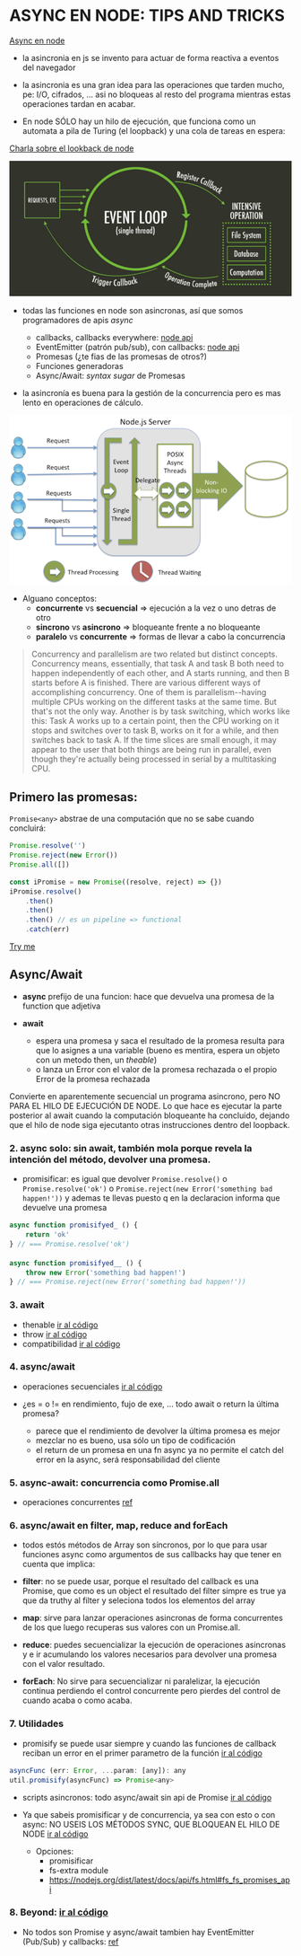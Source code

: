 # ASYNC EN NODE: TIPS AND TRICKS

[Async en node](https://blog.bitsrc.io/understanding-javascript-async-and-await-with-examples-a010b03926ea)

- la asincronia en js se invento para actuar de forma reactiva a eventos del navegador

- la asincronia es una gran idea para las operaciones que tarden mucho, pe: I/O, cifrados, ...
asi no bloqueas al resto del programa mientras estas operaciones tardan en acabar.

- En node SÓLO hay un hilo de ejecución, que funciona como un automata a pila de Turing (el loopback) y una cola de tareas en espera:

[Charla sobre el lookback de node](https://www.youtube.com/watch?v=6MXRNXXgP_0)

![](./loopback.png)

- todas las funciones en node son asincronas, así que somos programadores de apis *async*
  - callbacks, callbacks everywhere: [node api](https://nodejs.org/docs/latest/api/fs.html#fs_fs_read_fd_buffer_offset_length_position_callback)
  - EventEmitter (patrón pub/sub), con callbacks: [node api](https://nodejs.org/docs/latest/api/events.html#events_class_eventemitter)
  - Promesas (¿te fias de las promesas de otros?)
  - Funciones generadoras
  - Async/Await: *syntax sugar* de Promesas

- la asincronía es buena para la gestión de la concurrencia pero es mas lento en operaciones de cálculo.

![](./posix.png)

- Alguano conceptos:
  - **concurrente** vs **secuencial** => ejecución a la vez o uno detras de otro
  - **sincrono** vs **asincrono** => bloqueante frente a no bloqueante
  - **paralelo** vs **concurrente** => formas de llevar a cabo la concurrencia

> Concurrency and parallelism are two related but distinct concepts.
Concurrency means, essentially, that task A and task B both need to happen independently of each other, and A starts running, and then B starts before A is finished.
There are various different ways of accomplishing concurrency. One of them is parallelism--having multiple CPUs working on the different tasks at the same time. But that's not the only way. Another is by task switching, which works like this: Task A works up to a certain point, then the CPU working on it stops and switches over to task B, works on it for a while, and then switches back to task A. If the time slices are small enough, it may appear to the user that both things are being run in parallel, even though they're actually being processed in serial by a multitasking CPU.


## Primero las promesas:

```Promise<any>``` abstrae de una computación que no se sabe cuando concluirá:

```javascript
Promise.resolve('')
Promise.reject(new Error())
Promise.all([])
```

```javascript
const iPromise = new Promise((resolve, reject) => {})
iPromise.resolve()
	.then()
	.then()
	.then() // es un pipeline => functional
	.catch(err)
```

[Try me](http://bevacqua.github.io/promisees/#)

## Async/Await

- **async** prefijo de una funcion:
	hace que devuelva una promesa de la function que adjetiva

- **await**
	- espera una promesa y saca el resultado de la promesa resulta para que lo asignes a una variable (bueno es mentira, espera un objeto con un metodo then, un *theable*)
	- o lanza un Error con el valor de la promesa rechazada o el propio Error de la promesa rechazada

Convierte en aparentemente secuencial un programa asincrono, pero NO PARA EL HILO DE EJECUCIÓN DE NODE. Lo que hace es ejecutar la parte posterior al await cuando la computación bloqueante ha concluido, dejando que el hilo de node siga ejecutanto otras instrucciones dentro del loopback.


### 2. **async** solo: sin await, también mola porque revela la intención del método, devolver una promesa.

- promisificar: es igual que devolver ```Promise.resolve()``` o ```Promise.resolve('ok')``` o ```Promise.reject(new Error('something bad happen!'))```
y ademas te llevas puesto q en la declaracion informa que devuelve una promesa

```javascript
async function promisifyed_ () {
	return 'ok'
} // === Promise.resolve('ok')

async function promisifyed__ () {
	throw new Error('something bad happen!')
} // === Promise.reject(new Error('something bad happen!'))
```


### 3. **await**

- thenable [ir al código](3_await/3.1_thenable.js)
- throw [ir al código](3_await/3.1_throwable.js)
- compatibilidad [ir al código](3_await/3.1_compatibility.js)


### 4. **async/await**

- operaciones secuenciales [ir al código](4_async_await/4_async_await.js)

- ¿es = o != en rendimiento, fujo de exe, ... todo await o return la última promesa?
	- parece que el rendimiento de devolver la última promesa es mejor
	- mezclar no es bueno, usa sólo un tipo de codificación
	- el return de un promesa en una fn async ya no permite el catch del error en la async, será responsabilidad del cliente


### 5. **async-await**: concurrencia como Promise.all

- operaciones concurrentes [ref](https://medium.com/@bluepnume/even-with-async-await-you-probably-still-need-promises-9b259854c161)


### 6. **async/await en filter, map, reduce and forEach**

- todos estós métodos de Array son síncronos, por lo que para usar funciones async como argumentos de sus callbacks hay que tener en cuenta que implica:

* **filter**: no se puede usar, porque el resultado del callback es una Promise, que como es un object el resultado del filter simpre es true ya que da truthy al filter y seleciona todos los elementos del array

* **map**: sirve para lanzar operaciones asincronas de forma concurrentes de los que luego recuperas sus valores con un Promise.all.

* **reduce**: puedes secuencializar la ejecución de operaciones asincronas y e ir acumulando los valores necesarios para devolver una promesa con el valor resultado.

* **forEach**: No sirve para secuencializar ni paralelizar, la ejecución continua perdiendo el control concurrente pero pierdes del control de cuando acaba o como acaba.


### 7. Utilidades

- promisify se puede usar siempre y cuando las funciones de callback reciban un error en el primer parametro de la función [ir al código](7_utils/7.1_utils.promisify.js)

```javascript
asyncFunc (err: Error, ...param: [any]): any
util.promisify(asyncFunc) => Promise<any>
```

- scripts asincronos: todo async/await sin api de Promise [ir al código](7_utils/7.2_scripts.js)

- Ya que sabeis promisificar y de concurrencia, ya sea con esto o con async: NO USEIS LOS MÉTODOS SYNC, QUE BLOQUEAN EL HILO DE NODE  [ir al código](7_utils/7.3_tips.js)
  - Opciones:
 	- promisificar
 	- fs-extra module
 	- https://nodejs.org/dist/latest/docs/api/fs.html#fs_fs_promises_api


### 8. Beyond: [ir al código](8_beyond/8_beyond.js)

- No todos son Promise y async/await tambien hay EventEmitter (Pub/Sub) y callbacks: [ref](https://medium.com/@ulisesGascon/pensar-as%C3%ADncronamente-en-un-mundo-s%C3%ADncrono-8e25cfcafd83)

